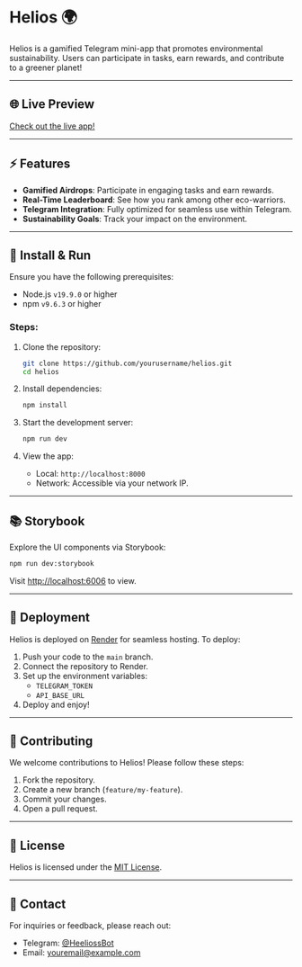 # Helios 🌍

Helios is a gamified Telegram mini-app that promotes environmental sustainability. Users can participate in tasks, earn rewards, and contribute to a greener planet!

---

## 🌐 Live Preview

[Check out the live app!](https://t.me/HeeliossBot/Helios?startapp=ref_85babcb5ecb229e5)

---

## ⚡ Features

- **Gamified Airdrops**: Participate in engaging tasks and earn rewards.
- **Real-Time Leaderboard**: See how you rank among other eco-warriors.
- **Telegram Integration**: Fully optimized for seamless use within Telegram.
- **Sustainability Goals**: Track your impact on the environment.

---

## 🚀 Install & Run

Ensure you have the following prerequisites:

- Node.js `v19.9.0` or higher
- npm `v9.6.3` or higher

### Steps:

1. Clone the repository:
   ```bash
   git clone https://github.com/yourusername/helios.git
   cd helios
   ```

2. Install dependencies:
   ```bash
   npm install
   ```

3. Start the development server:
   ```bash
   npm run dev
   ```

4. View the app:
   - Local: `http://localhost:8000`
   - Network: Accessible via your network IP.

---

## 📚 Storybook

Explore the UI components via Storybook:

```bash
npm run dev:storybook
```

Visit [http://localhost:6006](http://localhost:6006) to view.

---

## 🌟 Deployment

Helios is deployed on [Render](https://render.com) for seamless hosting. To deploy:

1. Push your code to the `main` branch.
2. Connect the repository to Render.
3. Set up the environment variables:
   - `TELEGRAM_TOKEN`
   - `API_BASE_URL`
4. Deploy and enjoy!

---

## 🤝 Contributing

We welcome contributions to Helios! Please follow these steps:

1. Fork the repository.
2. Create a new branch (`feature/my-feature`).
3. Commit your changes.
4. Open a pull request.

---

## 📄 License

Helios is licensed under the [MIT License](LICENSE).

---

## 💬 Contact

For inquiries or feedback, please reach out:

- Telegram: [@HeeliossBot](https://t.me/HeeliossBot)
- Email: [youremail@example.com](mailto:youremail@example.com)